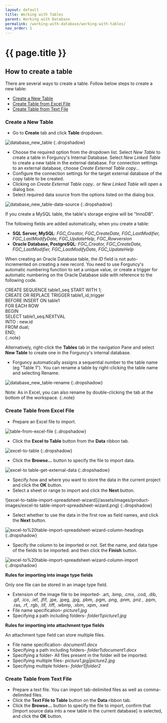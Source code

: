 ```yaml
---
layout: default
title: Working with Tables
parent: Working with Database
permalink: /working-with-database/working-with-tables/
nav_order: 1
---
```


# {{ page.title }}

## How to create a table

There are several ways to create a table. Follow below steps to create a new table:

- [Create a New Table](#create-a-new-table)
- [Create Table from Excel File](#create-table-from-excel-file)
- [Create Table from Text File](#)

### Create a New Table

- Go to **Create** tab and click **Table** dropdown.

![database_new_table](/assets/images/product-images/database_new_table.png)
{:.dropshadow}

- Choose the required option from the dropdown list. Select *New Table* to create a table in Forguncy's Internal Database. 
Select *New Linked Table* to create a new table in the external database. For connection settings to an external database, choose *Create External Table copy..*. 
- Configure the connection settings for the target external database of the copy table to be created.
- Clicking on *Create External Table copy..* or *New Linked Table* will open a dialog box. 
- Select required data source from the options listed on the dialog box. 

![database_new_table-data-source](/assets/images/product-images/database_new_table-data-source.png)
{:.dropshadow}

If you create a MySQL table, the table's storage engine will be "InnoDB".

The following fields are added automatically, when you create a table:
- **SQL Server, MySQL**: *FGC_Creator, FGC_CreateDate, FGC_LastModifier, FGC_LastModifyDate, FGC_UpdateHelp, FGC_Rowversion*
- **Oracle Database, PostgreSQL**: *FGC_Creator, FGC_CreateDate, FGC_LastModifier, FGC_LastModifyDate, FGC_UpdateHelp*

When creating an Oracle Database table, the *ID* field is not auto-incremented on creating a new record. You need to use Forguncy's automatic numbering function to set a unique value, or create a trigger for automatic numbering on the Oracle Database side with reference to the following code.

CREATE SEQUENCE table1_seq START WITH 1; <br/> CREATE OR REPLACE TRIGGER table1_id_trigger <br/> BEFORE INSERT ON table1 <br/> FOR EACH ROW <br/> BEGIN <br/> SELECT table1_seq.NEXTVAL <br/> INTO : new.id <br/> FROM dual; <br/> END;     
{:.note}

Alternatively, right-click the **Tables** tab in the navigation Pane and select **New Table** to create one in the Forguncy's internal database.

- Forguncy automatically assigns a sequential number to the table name (eg "Table 1"). You can rename a table by right-clicking the table name and selecting Rename.

![database_new_table-rename](/assets/images/product-images/database_new_table-rename.png)
{:.dropshadow}

Note: As in Excel, you can also rename by double-clicking the tab at the bottom of the workspace.
{:.note}


### Create Table from Excel File 

- Prepare an Excel file to import.

![table-from-excel-file](/assets/images/product-images/table-from-excel-file.png)
{:.dropshadow}

- Click the **Excel to Table** button from the **Data** ribbon tab.

![excel-to-table](/assets/images/product-images/excel-to-table.png)
{:.dropshadow}

- Click the **Browse...** button to specify the file to import data.

![excel-to table-get-external-data](/assets/images/product-images/excel-to%20table-get-external-data.png)
{:.dropshadow}

- Specify how and where you want to store the data in the current project and click the **OK** button.
- Select a sheet or range to import and click the **Next** button.

![excel-to-table-import-spreadsheet-wizard](/assets/images/product-images/excel-to table-import-spreadsheet-wizard.png)
{:.dropshadow}

- Select whether to use the data in the first row as field names, and click the **Next** button.

![excel-to%20table-import-spreadsheet-wizard-column-headings](/assets/images/product-images/excel-to%20table-import-spreadsheet-wizard-column-headings.png)
{:.dropshadow}

- Specify the column to be imported or not. Set the name, and data type of the fields to be imported. and then click the **Finish** button.

![excel-to%20table-import-spreadsheet-wizard-column-import](/assets/images/product-images/excel-to%20table-import-spreadsheet-wizard-column-import.png)
{:.dropshadow}

**Rules for importing into image type fields**

Only one file can be stored in an image type field.

- Extension of the image file to be imported- .art, .bmp, .cmx, .cod, .dib, .gif, .ico, .ief, .jfif, .jpe, .jpeg, .jpg, .pbm, .pgm, .png, .pnm, .pnz , .ppm, .ras, .rf, .rgb, .tif, .tiff, .wbmp, .xbm, .xpm, .xwd
- File name specification- *picture1.jpg*
- Specifying a path including folders- *folder1\picture1.jpg*

**Rules for importing into attachment type fields**

An attachment type field can store multiple files.

- File name specification- *document1.docx*
- Specifying a path including folders- *folder1\document1.docx*
- Specifying a folder- All files present in the folder will be imported.
- Specifying multiple files- *picture1.jpg|picture2.jpg*
- Specifying multiple folders- *folder1|folder2*

### Create Table from Text File 

- Prepare a text file. You can import tab-delimited files as well as comma-delimited files.
- Click the **Text File to Table** button on the **Data** ribbon tab.
- Click the **Browse...** button to specify the file to import, confirm that [Import source data into a new table in the current database] is selected, and click the **OK** button.